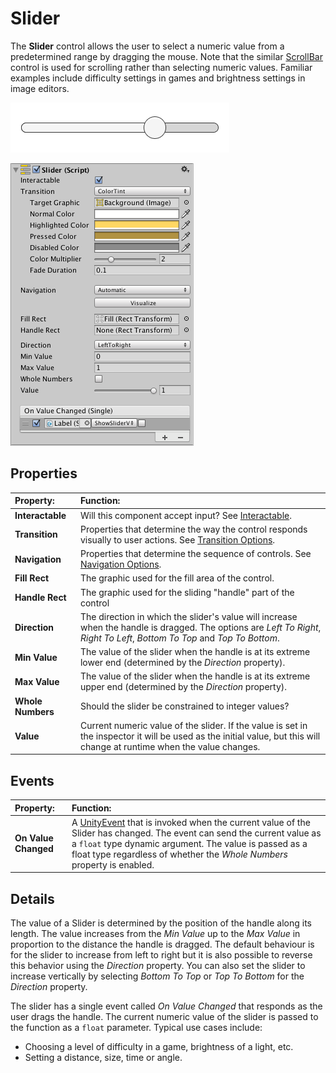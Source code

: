 # Slider

The **Slider** control allows the user to select a numeric value from a predetermined range by dragging the mouse. Note that the similar [ScrollBar](script-Scrollbar.md) control is used for scrolling rather than selecting numeric values. Familiar examples include difficulty settings in games and brightness settings in image editors.

![A Slider.](images/UI_SliderExample.png)

![](images/UI_SliderInspector.png)

## Properties

|**Property:** |**Function:** |
|:---|:---|
|**Interactable** | Will this component accept input? See [Interactable](script-Selectable.md). |
|**Transition** | Properties that determine the way the control responds visually to user actions. See [Transition Options](script-SelectableTransition.md). |
|**Navigation** | Properties that determine the sequence of controls. See [Navigation Options](script-SelectableNavigation.md).|
|**Fill Rect** | The graphic used for the fill area of the control. |
|**Handle Rect** | The graphic used for the sliding "handle" part of the control |
|**Direction** | The direction in which the slider's value will increase when the handle is dragged. The options are _Left To Right_, _Right To Left_, _Bottom To Top_ and _Top To Bottom_. |
|**Min Value** | The value of the slider when the handle is at its extreme lower end (determined by the _Direction_ property). |
|**Max Value** | The value of the slider when the handle is at its extreme upper end (determined by the _Direction_ property). |
|**Whole Numbers** | Should the slider be constrained to integer values? |
|**Value** | Current numeric value of the slider.  If the value is set in the inspector it will be used as the initial value, but this will change at runtime when the value changes. |

## Events

|**Property:** |**Function:** |
|:---|:---|
|**On Value Changed** | A [UnityEvent](UnityEvents.md) that is invoked when the current value of the Slider has changed. The event can send the current value as a `float` type dynamic argument. The value is passed as a float type regardless of whether the _Whole Numbers_ property is enabled. |


## Details

The value of a Slider is determined by the position of the handle along its length. The value increases from the _Min Value_ up to the _Max Value_ in proportion to the distance the handle is dragged. The default behaviour is for the slider to increase from left to right but it is also possible to reverse this behavior using the _Direction_ property. You can also set the slider to increase vertically by selecting _Bottom To Top_ or _Top To Bottom_ for the _Direction_ property.

The slider has a single event called _On Value Changed_ that responds as the user drags the handle. The current numeric value of the slider is passed to the function as a `float` parameter. Typical use cases include:

* Choosing a level of difficulty in a game, brightness of a light, etc.
* Setting a distance, size, time or angle.
